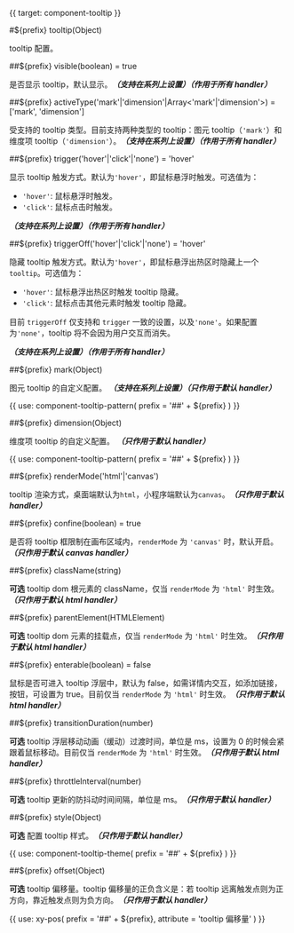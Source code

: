 {{ target: component-tooltip }}

#${prefix} tooltip(Object)

tooltip 配置。

##${prefix} visible(boolean) = true

是否显示 tooltip，默认显示。**_（支持在系列上设置）（作用于所有 handler）_**

##${prefix} activeType('mark'|'dimension'|Array<'mark'|'dimension'>) = ['mark', 'dimension']

受支持的 tooltip 类型。目前支持两种类型的 tooltip：图元 tooltip（`'mark'`）和维度项 tooltip（`'dimension'`）。**_（支持在系列上设置）（作用于所有 handler）_**

##${prefix} trigger('hover'|'click'|'none') = 'hover'

显示 tooltip 触发方式。默认为`'hover'`，即鼠标悬浮时触发。可选值为：

- `'hover'`: 鼠标悬浮时触发。
- `'click'`: 鼠标点击时触发。

**_（支持在系列上设置）（作用于所有 handler）_**

##${prefix} triggerOff('hover'|'click'|'none') = 'hover'

隐藏 tooltip 触发方式。默认为`'hover'`，即鼠标悬浮出热区时隐藏上一个`tooltip`。可选值为：

- `'hover'`: 鼠标悬浮出热区时触发 tooltip 隐藏。
- `'click'`: 鼠标点击其他元素时触发 tooltip 隐藏。

目前 `triggerOff` 仅支持和 `trigger` 一致的设置，以及`'none'`。如果配置为`'none'`，tooltip 将不会因为用户交互而消失。

**_（支持在系列上设置）（作用于所有 handler）_**

##${prefix} mark(Object)

图元 tooltip 的自定义配置。 **_（支持在系列上设置）（只作用于默认 handler）_**

<!-- TODO: 图元 tooltip 示例补图 -->

{{ use: component-tooltip-pattern(
  prefix = '##' + ${prefix}
) }}

##${prefix} dimension(Object)

维度项 tooltip 的自定义配置。 **_（只作用于默认 handler）_**

<!-- TODO: 维度项 tooltip 示例补图 -->

{{ use: component-tooltip-pattern(
  prefix = '##' + ${prefix}
) }}

##${prefix} renderMode('html'|'canvas')

tooltip 渲染方式，桌面端默认为`html`，小程序端默认为`canvas`。**_（只作用于默认 handler）_**

##${prefix} confine(boolean) = true

是否将 tooltip 框限制在画布区域内，`renderMode` 为 `'canvas'` 时，默认开启。**_（只作用于默认 canvas handler）_**

##${prefix} className(string)

**可选** tooltip dom 根元素的 className，仅当 `renderMode` 为 `'html'` 时生效。**_（只作用于默认 html handler）_**

##${prefix} parentElement(HTMLElement)

**可选** tooltip dom 元素的挂载点，仅当 `renderMode` 为 `'html'` 时生效。**_（只作用于默认 html handler）_**

##${prefix} enterable(boolean) = false

鼠标是否可进入 tooltip 浮层中，默认为 false，如需详情内交互，如添加链接，按钮，可设置为 true。目前仅当 `renderMode` 为 `'html'` 时生效。**_（只作用于默认 html handler）_**

##${prefix} transitionDuration(number)

**可选** tooltip 浮层移动动画（缓动）过渡时间，单位是 ms，设置为 0 的时候会紧跟着鼠标移动。目前仅当 `renderMode` 为 `'html'` 时生效。**_（只作用于默认 html handler）_**

##${prefix} throttleInterval(number)

**可选** tooltip 更新的防抖动时间间隔，单位是 ms。**_（只作用于默认 handler）_**

##${prefix} style(Object)

**可选** 配置 tooltip 样式。**_（只作用于默认 handler）_**

{{ use: component-tooltip-theme(
  prefix = '##' + ${prefix}
) }}

##${prefix} offset(Object)

**可选** tooltip 偏移量。tooltip 偏移量的正负含义是：若 tooltip 远离触发点则为正方向，靠近触发点则为负方向。**_（只作用于默认 handler）_**

{{ use: xy-pos(
  prefix = '##' + ${prefix},
  attribute = 'tooltip 偏移量'
) }}
